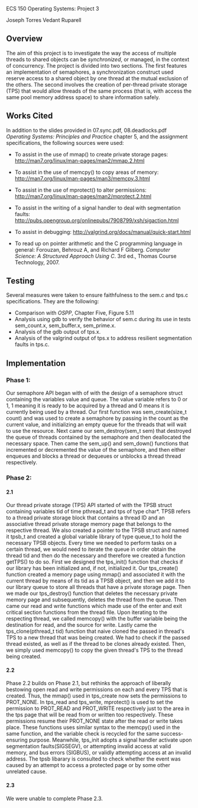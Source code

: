 ECS 150 Operating Systems: Project 3

Joseph Torres
Vedant Ruparell

## Overview
The aim of this project is to investigate the way the access of multiple threads to 
shared objects can be *synchronized*, or managed, in the context of concurrency.
The project is divided into two sections. The first features an implementation of 
semaphores, a synchronization construct used reserve access to a shared object
by one thread at the mutual exclusion of the others. The second involves the 
creation of per-thread private storage (TPS) that would allow threads of the 
same process (that is, with access the same pool memory address space) to share
information safely. 


## Works Cited
In addition to the slides provided in 07.sync.pdf, 08.deadlocks.pdf *Operating
Systems: Principles and Practice* chapter 5, and the assignment specifications,
the following sources were used:

 - To assist in the use of mmap() to create private storage pages:
 http://man7.org/linux/man-pages/man2/mmap.2.html
 
 - To assist in the use of memcpy() to copy areas of memory:
 http://man7.org/linux/man-pages/man3/memcpy.3.html

 - To assist in the use of mprotect() to alter permissions:
 http://man7.org/linux/man-pages/man2/mprotect.2.html

 - To assist in the writing of a signal handler to deal with segmentation faults:
 http://pubs.opengroup.org/onlinepubs/7908799/xsh/sigaction.html

 - To assist in debugging:
 http://valgrind.org/docs/manual/quick-start.html
 
 - To read up on pointer arithmetic and the C programming language in general: 
 Forouzan, Behrouz A, and Richard F Gilberg. *Computer Science: A Structured
 Approach Using C*. 3rd ed., Thomas Course Technology, 2007.


## Testing
Several measures were taken to ensure faithfulness to the sem.c and tps.c 
specifications. They are the following:

 - Comparison with *OSPP*, Chapter Five, Figure 5.11
 - Analysis using gdb to verify the behavior of sem.c during its use in tests
 sem_count.x, sem_buffer.x, sem_prime.x.
 - Analysis of the gdb output of tps.x. 
 - Analysis of the valgrind output of tps.x to address resilient segmentation 
 faults in tps.c. 


## Implementation

### Phase 1:
Our semaphore API began with of with the design of a semaphore struct
containing the variables value and queue. The value variable refers to 0 or 1, 1
meaning it is ready to be acquired by a thread and 0 means it is currently being
used by a thread. Our first function was sem_create(size_t count) and was used
to create a semaphore by passing in the count as the current value, and 
initializing an empty queue for the threads that will wait to use the resource. 
Next came our sem_destroy(sem_t sem) that destroyed the queue of threads 
contained by the semaphore and then deallocated the necessary space. Then 
came the sem_up() and sem_down() functions that incremented or 
decremented the value of the semaphore, and then either enqueues and blocks
a thread or dequeues or unblocks a thread thread respectively.

### Phase 2:

#### 2.1
Our thread private storage (TPS) API started of with the TPSB struct containing 
variables tid of time pthread_t and tps of type char*. TPSB refers to a thread 
private storage block that contains a thread ID and an associative thread 
private storage memory page that belongs to the respective thread. We also 
created a pointer to the TPSB struct and named it tpsb_t and created a global 
variable library of type queue_t to hold the necessary TPSB objects. Every time
we needed to perform tasks on a certain thread, we would need to iterate the 
queue in order obtain the thread tid and then do the necessary and therefore we
created a function getTPS() to do so. First we designed the tps_init() function that 
checks if our library has been initialized and, if not, initialized it. Our 
tps_create() function created a memory page using mmap() and associated it with the
current thread by means of its tid as a TPSB object, and then we add it to our 
library queue to store all threads that have a private storage page. Then we made
our tps_destroy() function that deletes the necessary private memory page and 
subsequently, deletes the thread from the queue. Then came our read and write
functions which made use of the enter and exit critical section functions from 
the thread file. Upon iterating to the respecting thread, we called memcopy() 
with the buffer variable being the destination for read, and the source for write.
Lastly came the tps_clone(pthread_t tid) function that naive cloned the passed in
thread's TPS to a new thread that was being created. We had to check if the 
passed thread existed, as well as if the thread to be clones already existed. Then,
we simply used memcopy() to copy the given thread's TPS to the thread being 
created.

#### 2.2
Phase 2.2 builds on Phase 2.1, but rethinks the approach of liberally bestowing 
open read and write permissions on each and every TPS that is created. Thus, 
the mmap() used in tps_create now sets the permissions to PROT_NONE. In 
tps_read and tps_write, mprotect() is used to set the permission to PROT_READ 
and PROT_WRITE respectively just to the area in the tps page that will be read 
from or written too respectively. These permissions resume their PROT_NONE 
state after the read or write takes place. These functions uses similar syntax to 
the memcpy() used in the same function, and the variable check is recycled for 
the same success-ensuring purpose. Meanwhile, tps_init adopts a signal handler 
activate upon segmentation faults(SIGSEGV), or attempting invalid access at 
valid memory, and bus errors (SIGBUS), or validly attempting access at an invalid
address. The tpsb libarary is consulted to check whether the event was caused 
by an attempt to access a protected page or by some other unrelated cause. 

#### 2.3
We were unable to complete Phase 2.3. 

